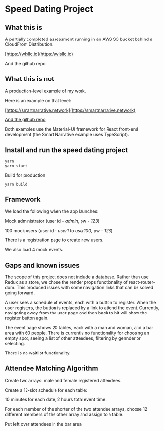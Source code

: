 # Speed Dating Project

## What this is
A partially completed assessment running in an AWS S3 bucket behind a CloudFront Distribution.

[https://wlsllc.io](https://wlsllc.io)

And the github repo

## What this is not

A production-level example of my work.

Here is an example on that level:

[https://smartnarrative.network](https://smartnarrative.network)

[And the github repo](https://github.com/smartnarrative/dsf-endpoint)


Both examples use the Material-UI framework for React front-end development (the Smart Narrative example uses TypeScript).
## Install and run the speed dating project

```sh
yarn
yarn start
```

Build for production

```
yarn build
```

## Framework

We load the following when the app launches: 

Mock administrator (user id - *admin*, pw - *123*) 

100 mock users (user id - *user1* to *user100*, pw - *123*)

There is a registration page to create new users.

We also load 4 mock events.

## Gaps and known issues

The scope of this project does not include a database. Rather than use Redux as a store, we chose the render props functionality of react-router-dom. This produced issues with some navigation links that can be solved going forward.

A user sees a schedule of events, each with a button to register. When the user registers, the button is replaced by a link to attend the event. Currently, navigating away from the user page and then back to hit will show the register button again.

The event page shows 20 tables, each with a man and woman, and a bar area with 60 people. There is currently no functionality for choosing an empty spot, seeing a list of other attendees, filtering by gennder or selecting.

There is no waitlist functionality.

## Attendee Matching Algorithm

Create two arrays: male and female registered attendees.

Create a 12-slot schedule for each table: 

10 minutes for each date, 2 hours total event time.

For each member of the shorter of the two attendee arrays, choose 12 different members of the other array and assign to a table. 

Put left over attendees in the bar area.
